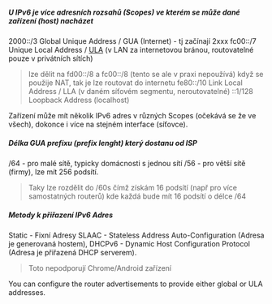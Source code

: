 ##### U IPv6 je více adresních rozsahů (Scopes) ve kterém se může dané zařízení (host) nacházet 

2000::/3	Global Unique Address / GUA  (Internet) - tj začínají 2xxx
fc00::/7	Unique Local Address  / [ULA](https://en.wikipedia.org/wiki/Unique_local_address) (v LAN za internetovou bránou, routovatelné pouze v privátních sítích) 
 > lze dělit na fd00::/8 a fc00::/8 (tento se ale v praxi nepoužívá)
 > když se použije NAT, tak je lze routovat do internetu
fe80::/10	Link Local Address / LLA (v daném síťovém segmentu, neroutovatelné)
::1/128		Loopback Address (localhost)

Zařízení může mít několik IPv6 adres v různých Scopes (očekává se že ve všech), dokonce i více na stejném interface (síťovce).


##### Délka GUA prefixu (prefix lenght) který dostanu od ISP
/64 - pro malé sítě, typicky domácnosti s jednou sítí
/56 - pro větší sítě (firmy), lze mít 256 podsítí. 
 > Taky lze rozdělit do /60s čímž získám 16 podsítí (např pro více samostatných routerů) kde každá bude mít 16 podsítí o délce /64 



##### Metody k přiřazení IPv6 Adres
Static - Fixní Adresy
SLAAC - Stateless Address Auto-Configuration (Adresa je generovaná hostem),
DHCPv6 - Dynamic Host Configuration Protocol (Adresa je přiřazená DHCP serverem).
 > Toto nepodporují Chrome/Android zařízení 


You can configure the router advertisements to provide either global or ULA addresses. 
